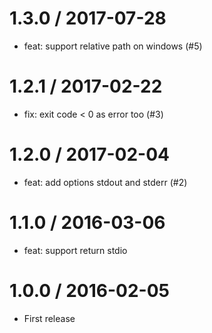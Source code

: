 
1.3.0 / 2017-07-28
==================

  * feat: support relative path on windows (#5)

1.2.1 / 2017-02-22
==================

  * fix: exit code < 0 as error too (#3)

1.2.0 / 2017-02-04
==================

  * feat: add options stdout and stderr (#2)

1.1.0 / 2016-03-06
==================

  * feat: support return stdio

1.0.0 / 2016-02-05
==================

  * First release
